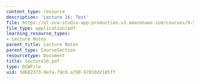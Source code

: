```yaml
---
content_type: resource
description: 'Lecture 16: Text'
file: https://ol-ocw-studio-app-production.s3.amazonaws.com/courses/9-520-statistical-learning-theory-and-applications-spring-2003/3d6823730e7a79c0a79867010d2105ff_lecture16.pdf
file_type: application/pdf
learning_resource_types:
- Lecture Notes
parent_title: Lecture Notes
parent_type: CourseSection
resourcetype: Document
title: lecture16.pdf
type: OCWFile
uid: 3d682373-0e7a-79c0-a798-67010d2105ff
---
```

